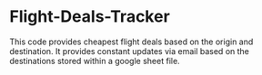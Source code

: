 # Flight-Deals-Tracker
This code provides cheapest flight deals based on the origin and destination. It provides constant updates via email based on the destinations stored within a google sheet file. 
